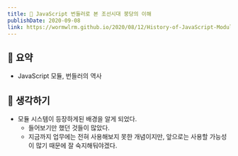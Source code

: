 ```yaml
---
title: 💨 JavaScript 번들러로 본 조선시대 붕당의 이해
publishDate: 2020-09-08
link: https://wormwlrm.github.io/2020/08/12/History-of-JavaScript-Modules-and-Bundlers.html
---
```

## 📝 요약 
- JavaScript 모듈, 번들러의 역사 

## 🤔 생각하기 
- 모듈 시스템이 등장하게된 배경을 알게 되었다.
  - 들어보기만 했던 것들이 많았다.  
  - 지금까지 업무에는 전혀 사용해보지 못한 개념이지만, 앞으로는 사용할 가능성이 많기 때문에 잘 숙지해둬야겠다.